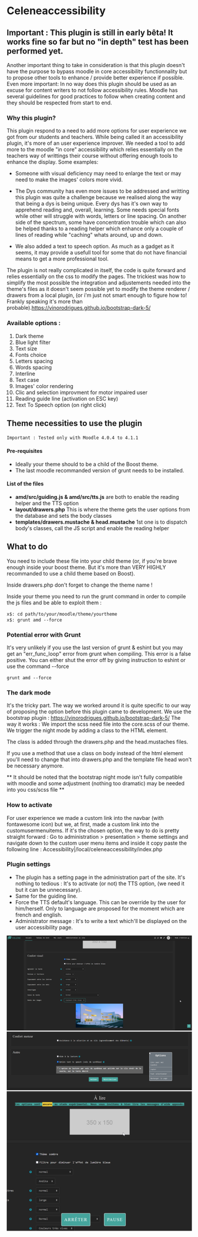 # Celeneaccessibility

## Important : This plugin is still in early bêta! It works fine so far but no "in depth" test has been performed yet.
Another important thing to take in consideration is that this plugin doesn't have the purpose to bypass moodle in core accessibility functionnality but to propose other tools to enhance / provide better experience if possible.
Even more important: In no way does this plugin should be used as an excuse for content writers to not follow accessibility rules. Moodle has several guidelines for good practices to follow when creating content and they should be respected from start to end.

### Why this plugin?
This plugin respond to a need to add more options for user experience we got from our students and teachers.
While being called it an accessibility plugin, it's more of an user experience improver.
We needed a tool to add more to the moodle "in core" accessibility which relies essentially on the teachers way of writtings their course without offering enough tools to enhance the display.
Some examples:

- Someone with visual deficiency may need to enlarge the text or may need to make the images' colors more vivid.

- The Dys community has even more issues to be addressed and writting this plugin was quite a challenge because we realised along the way that being a dys is being unique. Every dys has it's own way to apprehend reading and, overall, learning. Some needs special fonts while other will struggle with words, letters or line spacing. On another side of the spectrum, some have concentration trouble which can also be helped thanks to a reading helper which enhance only a couple of lines of reading while "caching" whats around, up and down.

- We also added a text to speech option. As much as a gadget as it seems, it may provide a usefull tool for some that do not have financial means to get a more professional tool.

The plugin is not really complicated in itself, the code is quite forward and relies essentially on the css to modify the pages. The trickiest was how to simplify the most possible the integration and adjustements needed into the theme's files as it doesn't seem possible yet to modify the theme renderer / drawers from a local plugin, (or i'm just not smart enough to figure how to! Frankly speaking it's more than probable).https://vinorodrigues.github.io/bootstrap-dark-5/

### Available options :
1. Dark theme
2. Blue light filter
3. Text size
4. Fonts choice
5. Letters spacing
6. Words spacing
7. Interline
8. Text case
9. Images' color rendering
10. Clic and selection improvment for motor impaired user
11. Reading guide line (activation on ESC key)
12. Text To Speech option (on right click)

## Theme necessities to use the plugin
```Important : Tested only with Moodle 4.0.4 to 4.1.1```
#### Pre-requisites
 - Ideally your theme should to be a child of the Boost theme.
 - The last moodle recommanded version of grunt needs to be installed.

#### List of the files
- **amd/src/guiding.js & amd/src/tts.js**  are both to enable the reading helper and the TTS option
- **layout/drawers.php** This is where the theme gets the user options from the database and sets the body classes
- **templates/drawers.mustache & head.mustache** 1st one is to dispatch body's classes, call the JS script and enable the reading helper

## What to do
You need to include these file into your child theme (or, if you're brave enough inside your boost theme. But it's more than VERY HIGHLY recommanded to use a child theme based on Boost).

Inside drawers.php don't forget to change the theme name !

Inside your theme you need to run the grunt command in order to compile the js files and be able to exploit them :
```shell
x$: cd path/to/your/moodle/theme/yourtheme
x$: grunt amd --force
```

### Potential error with Grunt
It's very unlikely if you use the last version of grunt & eshint but you may get an "err_func_loop" error from grunt when compiling.
This error is a false positive. You can either shut the error off by giving instruction to eshint or use the command --force
```
grunt amd --force
```

### The dark mode
It's the tricky part.
The way we worked around it is quite specific to our way of proposing the option before this plugin came to development.
We use the bootstrap plugin : https://vinorodrigues.github.io/bootstrap-dark-5/
The way it works :
We import the scss need file into the core.scss of our theme.
We trigger the night mode by adding a class to the HTML element.

The class is added through the drawers.php and the head.mustaches files.

If you use a method that use a class on body instead of the html element you'll need to change that into drawers.php and the template file head won't be necessary anymore.

** It should be noted that the bootstrap night mode isn't fully compatible with moodle and some adjustment (nothing too dramatic) may be needed into you css/scss file **

### How to activate
For user experience we made a custom link into the navbar (with fontawesome icon) but we, at first, made a custom link into the customusermenuitems.
If it's the chosen option, the way to do is pretty straight forward : Go to administration > presentation > theme settings and navigate down to the custom user menu items and inside it copy paste the following line : Accessibility|/local/celeneaccessibility/index.php

### Plugin settings
- The plugin has a setting page in the administration part of the site. It's nothing to tedious : It's to activate (or not) the TTS option, (we need it but it can be unnecessary).
- Same for the guiding line.
- Force the TTS default's language. This can be override by the user for him/herself. Only to language are proposed for the moment which are french and english.
- Administrator message : It's to write a text which'll be displayed on the user accessibility page.

![preview](./accessibilite-1-up.png "preview 1")
![preview](./accessibilite-2-down.png "preview 2")
![preview](./accessibilite-3-TTS.png "preview 3")